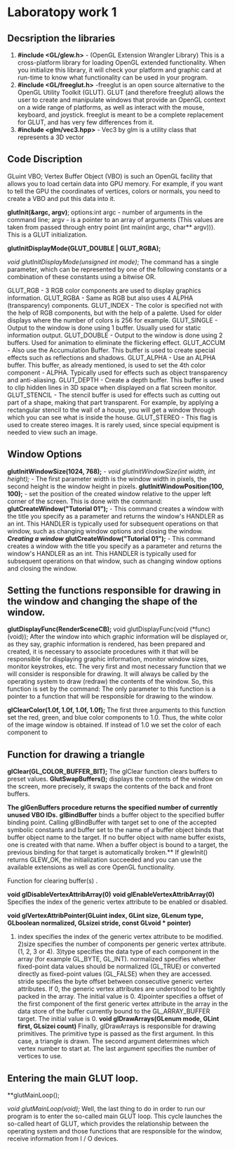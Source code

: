 # Laboratopy work 1 

## Decsription the libraries
1. **#include <GL/glew.h>** - (OpenGL Extension Wrangler Library) This is a cross-platform library for loading OpenGL extended functionality. When you initialize this library, it will check your platform and graphic card at run-time to know what functionality can be used in your program.
2. **#include <GL/freeglut.h>** -freeglut is an open source alternative to the OpenGL Utility Toolkit (GLUT). GLUT (and therefore freeglut) allows the user to create and manipulate windows that provide an OpenGL context on a wide range of platforms, as well as interact with the mouse, keyboard, and joystick. freeglut is meant to be a complete replacement for GLUT, and has very few differences from it. 
3. **#include <glm/vec3.hpp>** - Vec3 by glm is a utility class that represents a 3D vector
  
 ## Code Discription
 GLuint VBO;
 Vertex Buffer Object (VBO) is such an OpenGL facility that allows you to load certain data into GPU memory. For example, if you want to tell the GPU the coordinates of vertices, colors or normals, you need to create a VBO and put this data into it.

**glutInit(&argc, argv)**; options:int argc - number of arguments in the command line;  argv - is a pointer to an array of arguments (This values are taken from passed through entry point (int main(int argc, char** argv))). This is a GLUT initialization.

**glutInitDisplayMode(GLUT_DOUBLE | GLUT_RGBA);**

*void glutInitDisplayMode(unsigned int mode)*;
The command has a single parameter, which can be represented by one of the following constants or a combination of these constants using a bitwise OR.

GLUT_RGB - 3 RGB color components are used to display graphics information.
GLUT_RGBA - Same as RGB but also uses 4 ALPHA (transparency) components.
GLUT_INDEX - The color is specified not with the help of RGB components, but with the help of a palette. Used for older displays where the number of colors is 256 for example.
GLUT_SINGLE - Output to the window is done using 1 buffer. Usually used for static information output.
GLUT_DOUBLE - Output to the window is done using 2 buffers. Used for animation to eliminate the flickering effect.
GLUT_ACCUM - Also use the Accumulation Buffer. This buffer is used to create special effects such as reflections and shadows.
GLUT_ALPHA - Use an ALPHA buffer. This buffer, as already mentioned, is used to set the 4th color component - ALPHA. Typically used for effects such as object transparency and anti-aliasing.
GLUT_DEPTH - Create a depth buffer. This buffer is used to clip hidden lines in 3D space when displayed on a flat screen monitor.
GLUT_STENCIL - The stencil buffer is used for effects such as cutting out part of a shape, making that part transparent. For example, by applying a rectangular stencil to the wall of a house, you will get a window through which you can see what is inside the house.
GLUT_STEREO - This flag is used to create stereo images. It is rarely used, since special equipment is needed to view such an image.

## Window Options
**glutInitWindowSize(1024, 768);** - *void glutInitWindowSize(int width, int height);* - The first parameter width is the window width in pixels, the second height is the window height in pixels.
**glutInitWindowPosition(100, 100);** - set the position of the created window relative to the upper left corner of the screen. This is done with the command: 
**glutCreateWindow("Tutorial 01");** - This command creates a window with the title you specify as a parameter and returns the window's HANDLER as an int. This HANDLER is typically used for subsequent operations on that window, such as changing window options and closing the window.
 ***Creating a window***
**glutCreateWindow("Tutorial 01");** - This command creates a window with the title you specify as a parameter and returns the window's HANDLER as an int. This HANDLER is typically used for subsequent operations on that window, such as changing window options and closing the window.

## Setting the functions responsible for drawing in the window and changing the shape of the window.
**glutDisplayFunc(RenderSceneCB);**
 void glutDisplayFunc(void (*func)(void));
After the window into which graphic information will be displayed or, as they say, graphic information is rendered, has been prepared and created, it is necessary to associate procedures with it that will be responsible for displaying graphic information, monitor window sizes, monitor keystrokes, etc. The very first and most necessary function that we will consider is responsible for drawing. It will always be called by the operating system to draw (redraw) the contents of the window. So, this function is set by the command:
The only parameter to this function is a pointer to a function that will be responsible for drawing to the window.

**glClearColor(1.0f, 1.0f, 1.0f, 1.0f);** 
 The first three arguments to this function set the red, green, and blue color components to 1.0. Thus, the white color of the image window is obtained. If instead of 1.0 we set the color of each component to
 

## Function for drawing a triangle
**glClear(GL_COLOR_BUFFER_BIT);** The glClear function clears buffers to preset values.
**GlutSwapBuffers();** displays the contents of the window on the screen, more precisely, it swaps the contents of the back and front buffers.

**The glGenBuffers procedure returns the specified number of currently unused VBO IDs.**
**glBindBuffer** binds a buffer object to the specified buffer binding point. Calling glBindBuffer with target set to one of the accepted symbolic constants and buffer set to the name of a buffer object binds that buffer object name to the target. If no buffer object with name buffer exists, one is created with that name. When a buffer object is bound to a target, the previous binding for that target is automatically broken.**
If glewInit() returns GLEW_OK, the initialization succeeded and you can use the available extensions as well as core OpenGL functionality. 

Function for clearing buffer(s) .

**void glDisableVertexAttribArray(0)**
**void glEnableVertexAttribArray(0)**
Specifies the index of the generic vertex attribute to be enabled or disabled.

 **void glVertexAttribPointer(GLuint index, GLint size, GLenum type, GLboolean normalized, GLsizei stride, const GLvoid * pointer)**
1) index specifies the index of the generic vertex attribute to be modified.
2)size specifies the number of components per generic vertex attribute. (1, 2, 3 or 4).
3)type specifies the data type of each component in the array (for example GL_BYTE, GL_INT).
normalized specifies whether fixed-point data values should be normalized (GL_TRUE) or converted directly as fixed-point values (GL_FALSE) when they are accessed.
stride specifies the byte offset between consecutive generic vertex attributes. If 0, the generic vertex attributes are understood to be tightly packed in the array. The initial value is 0.
4)pointer specifies a offset of the first component of the first generic vertex attribute in the array in the data store of the buffer currently bound to the GL_ARRAY_BUFFER target. The initial value is 0.
**void glDrawArrays(GLenum mode, GLint first, GLsizei count)** 
Finally, glDrawArrays is responsible for drawing primitives. The primitive type is passed as the first argument. In this case, a triangle is drawn. The second argument determines which vertex number to start at. The last argument specifies the number of vertices to use.

## Entering the main GLUT loop.
**glutMainLoop();

*void glutMainLoop(void);*
Well, the last thing to do in order to run our program is to enter the so-called main GLUT loop. This cycle launches the so-called heart of GLUT, which provides the relationship between the operating system and those functions that are responsible for the window, receive information from I / O devices. 
